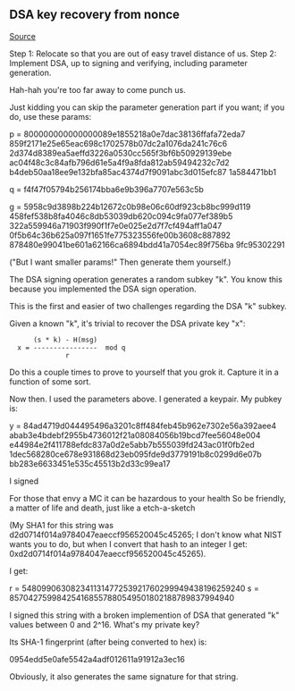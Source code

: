 ## DSA key recovery from nonce
[Source](http://cryptopals.com/sets/6/challenges/43/)

Step 1: Relocate so that you are out of easy travel distance of us.
Step 2: Implement DSA, up to signing and verifying, including parameter generation.

Hah-hah you're too far away to come punch us.

Just kidding you can skip the parameter generation part if you want; if you do, use these params:

 p = 800000000000000089e1855218a0e7dac38136ffafa72eda7
     859f2171e25e65eac698c1702578b07dc2a1076da241c76c6
     2d374d8389ea5aeffd3226a0530cc565f3bf6b50929139ebe
     ac04f48c3c84afb796d61e5a4f9a8fda812ab59494232c7d2
     b4deb50aa18ee9e132bfa85ac4374d7f9091abc3d015efc87
     1a584471bb1
 
 q = f4f47f05794b256174bba6e9b396a7707e563c5b
 
 g = 5958c9d3898b224b12672c0b98e06c60df923cb8bc999d119
     458fef538b8fa4046c8db53039db620c094c9fa077ef389b5
     322a559946a71903f990f1f7e0e025e2d7f7cf494aff1a047
     0f5b64c36b625a097f1651fe775323556fe00b3608c887892
     878480e99041be601a62166ca6894bdd41a7054ec89f756ba
     9fc95302291

("But I want smaller params!" Then generate them yourself.)

The DSA signing operation generates a random subkey "k". You know this because you implemented the DSA sign operation.

This is the first and easier of two challenges regarding the DSA "k" subkey.

Given a known "k", it's trivial to recover the DSA private key "x":

          (s * k) - H(msg)
      x = ----------------  mod q
                  r

Do this a couple times to prove to yourself that you grok it. Capture it in a function of some sort.

Now then. I used the parameters above. I generated a keypair. My pubkey is:

  y = 84ad4719d044495496a3201c8ff484feb45b962e7302e56a392aee4
      abab3e4bdebf2955b4736012f21a08084056b19bcd7fee56048e004
      e44984e2f411788efdc837a0d2e5abb7b555039fd243ac01f0fb2ed
      1dec568280ce678e931868d23eb095fde9d3779191b8c0299d6e07b
      bb283e6633451e535c45513b2d33c99ea17

I signed

For those that envy a MC it can be hazardous to your health
So be friendly, a matter of life and death, just like a etch-a-sketch

(My SHA1 for this string was d2d0714f014a9784047eaeccf956520045c45265; I don't know what NIST wants you to do, but when I convert that hash to an integer I get: 0xd2d0714f014a9784047eaeccf956520045c45265).

I get:

  r = 548099063082341131477253921760299949438196259240
  s = 857042759984254168557880549501802188789837994940

I signed this string with a broken implemention of DSA that generated "k" values between 0 and 2^16. What's my private key?

Its SHA-1 fingerprint (after being converted to hex) is:

0954edd5e0afe5542a4adf012611a91912a3ec16

Obviously, it also generates the same signature for that string. 


